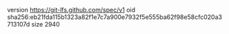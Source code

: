 version https://git-lfs.github.com/spec/v1
oid sha256:eb21fda115b1323a82f1e7c7a900e7932f5e555ba62f98e58cfc020a3713107d
size 2940
